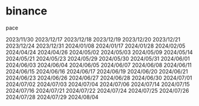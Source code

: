 # binance
pace

2023/11/30
2023/12/17
2023/12/18
2023/12/19
2023/12/20
2023/12/21
2023/12/24
2023/12/31
2024/01/08
2024/01/17
2024/01/28
2024/02/05
2024/04/24
2024/04/26
2024/05/02
2024/05/03
2024/05/09
2024/05/14
2024/05/21
2024/05/23
2024/05/29
2024/05/30
2024/05/31
2024/06/01
2024/06/03
2024/06/04
2024/06/05
2024/06/07
2024/06/08
2024/06/11
2024/06/15
2024/06/16
2024/06/17
2024/06/19
2024/06/20
2024/06/21
2024/06/23
2024/06/26
2024/06/27
2024/06/28
2024/06/30
2024/07/01
2024/07/02
2024/07/03
2024/07/04
2024/07/06
2024/07/14
2024/07/15
2024/07/16
2024/07/21
2024/07/22
2024/07/24
2024/07/25
2024/07/26
2024/07/28
2024/07/29
2024/08/04
